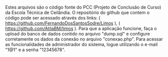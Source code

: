 ﻿Estes arquivos são o código fonte do PCC (Projeto de Conclusão de Curso) da Escola Técnica de Ceilândia.
O repositório do github que contem o código pode ser acessado através dos links: ( https://github.com/FernandoDosSantosSodre/Limos ),  ( https://github.com/AtilaBM/limos ).
Para que a aplicação funcione, faça o upload do banco de dados contido no arquivo "dump.sql" e configure corretamente os dados da conexão no arquivo "conexao.php".
Para acessar as funcionalidades de administrador do sistema, logue utilizando o e-mail "1@1" e a senha "12345678".
